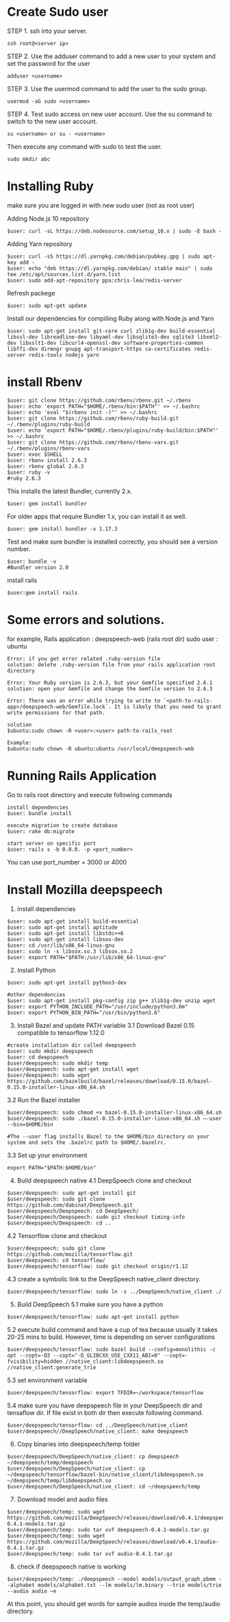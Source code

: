 # Create Sudo user
STEP 1. ssh into your server.
```
ssh root@<server ip>
```

STEP 2. Use the adduser command to add a new user to your system and set the password for the user
```
adduser <username>
```

STEP 3. Use the usermod command to add the user to the sudo group.
```
usermod -aG sudo <username>
```

STEP 4. Test sudo access on new user account. Use the su command to switch to the new user account.
```
su <username> or su - <username>
```
Then execute any command with sudo to test the user.
```
sudo mkdir abc
```
# Installing Ruby
make sure you are logged in with new sudo user (not as root user)

Adding Node.js 10 repository
```
$user: curl -sL https://deb.nodesource.com/setup_10.x | sudo -E bash -
```

Adding Yarn repository
```
$user: curl -sS https://dl.yarnpkg.com/debian/pubkey.gpg | sudo apt-key add -
$user: echo "deb https://dl.yarnpkg.com/debian/ stable main" | sudo tee /etc/apt/sources.list.d/yarn.list
$user: sudo add-apt-repository ppa:chris-lea/redis-server
```
Refresh packege
```
$user: sudo apt-get update
```
Install our dependencies for compiiling Ruby along with Node.js and Yarn
```
$user: sudo apt-get install git-core curl zlib1g-dev build-essential libssl-dev libreadline-dev libyaml-dev libsqlite3-dev sqlite3 libxml2-dev libxslt1-dev libcurl4-openssl-dev software-properties-common libffi-dev dirmngr gnupg apt-transport-https ca-certificates redis-server redis-tools nodejs yarn
```

# install Rbenv
```
$user: git clone https://github.com/rbenv/rbenv.git ~/.rbenv
$user: echo 'export PATH="$HOME/.rbenv/bin:$PATH"' >> ~/.bashrc
$user: echo 'eval "$(rbenv init -)"' >> ~/.bashrc
$user: git clone https://github.com/rbenv/ruby-build.git ~/.rbenv/plugins/ruby-build
$user: echo 'export PATH="$HOME/.rbenv/plugins/ruby-build/bin:$PATH"' >> ~/.bashrc
$user: git clone https://github.com/rbenv/rbenv-vars.git ~/.rbenv/plugins/rbenv-vars
$user: exec $SHELL
$user: rbenv install 2.6.3
$user: rbenv global 2.6.3
$user: ruby -v
#ruby 2.6.3
```

This installs the latest Bundler, currently 2.x.
```
$user: gem install bundler
```

For older apps that require Bundler 1.x, you can install it as well.
```
$user: gem install bundler -v 1.17.3
```

Test and make sure bundler is installed correctly, you should see a version number.
```
$user: bundle -v
#Bundler version 2.0
```

install rails
```
$user:gem install rails
```

# Some errors and solutions.
for example,
Rails application : deepspeech-web  (rails root dir)
sudo user : ubuntu

```
Error: if you get error related .ruby-version file
solution: delete .ruby-version file from your rails application root directory

Error: Your Ruby version is 2.6.3, but your Gemfile specified 2.6.1
solution: open your Gemfile and change the Gemfile version to 2.6.3

Error: There was an error while trying to write to `<path-to-rails-app>/deepspeech-web/Gemfile.lock`. It is likely that you need to grant write permissions for that path.

solution
$ubuntu:sudo chown -R <user>:<user> path-to-rails_root

Example:
$ubuntu:sudo chown -R ubuntu:ubuntu /usr/local/deepspeech-web
```

# Running Rails Application
Go to rails root directory and execute following commands
```
install dependencies
$user: bundle install

execute migration to create database
$user: rake db:migrate

start server on specific port
$user: rails s -b 0.0.0. -p <port_number>
```
You can use port_number = 3000 or 4000

# Install Mozilla deepspeech
1. install dependencies
```
$user: sudo apt-get install build-essential
$user: sudo apt-get install aptitude
$user: sudo apt-get install libstdc++6
$user: sudo apt-get install libsox-dev
$user: cd /usr/lib/x86_64-linux-gnu
$user: sudo ln -s libsox.so.3 libsox.so.2
$user: export PATH="$PATH:/usr/lib/x86_64-linux-gnu"
```

2. Install Python
```
$user: sudo apt-get install python3-dev

#other dependencies
$user: sudo apt-get install pkg-config zip g++ zlib1g-dev unzip wget
$user: export PYTHON_INCLUDE_PATH="/usr/include/python3.6m"
$user: export PYTHON_BIN_PATH="/usr/bin/python3.6"
```

3. Install Bazel and update PATH variable
3.1 Download Bazel 0.15 compatible to tensorflow 1.12.0
```
#create installation dir called deepspeech
$user: sudo mkdir deepspeech
$user: cd deepspeech
$user/deepspeech: sudo mkdir temp
$user/deepspeech: sudo apt-get install wget
$user/deepspeech: sudo wget https://github.com/bazelbuild/bazel/releases/download/0.15.0/bazel-0.15.0-installer-linux-x86_64.sh
```

3.2 Run the Bazel installer
```
$user/deepspeech: sudo chmod +x bazel-0.15.0-installer-linux-x86_64.sh
$user/deepspeech: sudo ./bazel-0.15.0-installer-linux-x86_64.sh –-user --bin=$HOME/bin

#The --user flag installs Bazel to the $HOME/bin directory on your system and sets the .bazelrc path to $HOME/.bazelrc.
```

3.3 Set up your environment
```
export PATH="$PATH:$HOME/bin"
```

4. Build deepspeech native
4.1 DeepSpeech clone and checkout
```
$user/deepspeech: sudo apt-get install git
$user/deepspeech: sudo git clone https://github.com/dabinat/DeepSpeech.git
$user/deepspeech/Deepspeech: cd DeepSpeech/
$user/deepspeech/Deepspeech: sudo git checkout timing-info
$user/deepspeech/Deepspeech: cd ..
```

4.2 Tensorflow clone and checkout
```
$user/deepspeech: sudo git clone https://github.com/mozilla/tensorflow.git
$user/deepspeech: cd tensorflow/
$user/deepspeech/tensorflow: sudo git checkout origin/r1.12
```
4.3 create a symbolic link to the DeepSpeech native_client directory.
```
$user/deepspeech/tensorflow: sudo ln -s ../DeepSpeech/native_client ./
```

5. Build DeepSpeech
5.1 make sure you have a python
```
$user/deepspeech/tensorflow: sudo apt-get install python
```

5.2 execute build command and have a cup of tea because usually it takes 20-25 mins to build. However, time is depending on server  configurations
```
$user/deepspeech/tensorflow: sudo bazel build --config=monolithic -c opt --copt=-O3 --copt="-D_GLIBCXX_USE_CXX11_ABI=0" --copt=-fvisibility=hidden //native_client:libdeepspeech.so //native_client:generate_trie
```

5.3 set environment variable
```
$user/deepspeech/tensorflow: export TFDIR=~/workspace/tensorflow
```

5.4 make sure you have deepspeech file in your DeepSpeech dir and tensaflow dir. If file exist in both dir then execute following command.
```
$user/deepspeech/tensorflow: cd ../DeepSpeech/native_client
$user/deepspeech//DeepSpeech/native_client: make deepspeech
```

6. Copy binaries into deepspeech/temp folder
```
$user/deepspeech/DeepSpeech/native_client: cp deepspeech ~/deepspeech/temp/deepspeech
$user/deepspeech/DeepSpeech/native_client: cp ~/deepspeech/tensorflow/bazel-bin/native_client/libdeepspeech.so ~/deepspeech/temp/libdeepspeech.so
$user/deepspeech/DeepSpeech/native_client: cd ~/deepspeech/temp
```

7. Download model and audio files
```
$user/deepspeech/temp: sudo wget https://github.com/mozilla/DeepSpeech/releases/download/v0.4.1/deepspeech-0.4.1-models.tar.gz
$user/deepspeech/temp: sudo tar xvf deepspeech-0.4.1-models.tar.gz
$user/deepspeech/temp: sudo wget https://github.com/mozilla/DeepSpeech/releases/download/v0.4.1/audio-0.4.1.tar.gz
$user/deepspeech/temp: sudo tar xvf audio-0.4.1.tar.gz
```

8. check if deepspeech native is working
```
$user/deepspeech/temp: ./deepspeech --model models/output_graph.pbmm --alphabet models/alphabet.txt --lm models/lm.binary --trie models/trie --audio audio –e
```

At this point, you should get words for sample audios inside the temp/audio directory.
